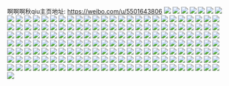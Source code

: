 啊啊啊秋qiu主页地址: https://weibo.com/u/5501643806 
![](https://wx4.sinaimg.cn/mw2000/0060kkSqly1h8yx8oty62j31sc2dskjm.jpg) 
![](https://wx4.sinaimg.cn/mw2000/0060kkSqly1h8cw4mrp21j30mx0ul41y.jpg) 
![](https://wx4.sinaimg.cn/mw2000/0060kkSqly1h8cw4n2femj30mw0z6whn.jpg) 
![](https://wx4.sinaimg.cn/mw2000/0060kkSqly1h77fholn0sj32c03407wj.jpg) 
![](https://wx4.sinaimg.cn/mw2000/0060kkSqly1h77fhs88dij32yo280ayh.jpg) 
![](https://wx4.sinaimg.cn/mw2000/0060kkSqly1h63olpgezaj313b0u0wme.jpg) 
![](https://wx4.sinaimg.cn/mw2000/0060kkSqly1h63olsjiwlj30u00zzjt0.jpg) 
![](https://wx4.sinaimg.cn/mw2000/0060kkSqly1h63olq0gifj30u0165jwg.jpg) 
![](https://wx4.sinaimg.cn/mw2000/0060kkSqly1h63oltbjmzj30u0140jz6.jpg) 
![](https://wx4.sinaimg.cn/mw2000/0060kkSqly1h4yctcxc75j30u0140n5x.jpg) 
![](https://wx4.sinaimg.cn/mw2000/0060kkSqly1h4yctbrr5uj31b80u0k3e.jpg) 
![](https://wx4.sinaimg.cn/mw2000/0060kkSqly1h4yctefa8wj30u0130amk.jpg) 
![](https://wx4.sinaimg.cn/mw2000/0060kkSqly1h4yctdgltlj30u0148do9.jpg) 
![](https://wx4.sinaimg.cn/mw2000/0060kkSqly1h4yctfo7quj30u014048g.jpg) 
![](https://wx4.sinaimg.cn/mw2000/0060kkSqly1h4yctarq9lj30u0140do6.jpg) 
![](https://wx4.sinaimg.cn/mw2000/0060kkSqly1h4yctf1997j30u0148alv.jpg) 
![](https://wx4.sinaimg.cn/mw2000/0060kkSqly1h16n2g1impj324w2v8e83.jpg) 
![](https://wx4.sinaimg.cn/mw2000/0060kkSqly1h16n2z53soj31gv21qe81.jpg) 
![](https://wx4.sinaimg.cn/mw2000/0060kkSqly1h16n2uysiij31o0280x6p.jpg) 
![](https://wx4.sinaimg.cn/mw2000/0060kkSqly1h16n2p9ko7j31o0280000.jpg) 
![](https://wx4.sinaimg.cn/mw2000/0060kkSqly1h0zaualecdj30u01404cd.jpg) 
![](https://wx4.sinaimg.cn/mw2000/0060kkSqly1h0zaubuzr8j30u0140tdw.jpg) 
![](https://wx4.sinaimg.cn/mw2000/0060kkSqly1h0zauczpflj30u0140gwa.jpg) 
![](https://wx4.sinaimg.cn/mw2000/0060kkSqly1h0zaucplkvj30w616wk5q.jpg) 
![](https://wx4.sinaimg.cn/mw2000/0060kkSqly1h0zaub17hwj30u0140tiq.jpg) 
![](https://wx4.sinaimg.cn/mw2000/0060kkSqly1h0zauba98ij31400u0ajl.jpg) 
![](https://wx4.sinaimg.cn/mw2000/0060kkSqly1h0zaublnyij30u01hctsv.jpg) 
![](https://wx4.sinaimg.cn/mw2000/0060kkSqly1h0zaucabalj30u00waakf.jpg) 
![](https://wx4.sinaimg.cn/mw2000/0060kkSqly1gvmry3zevnj62r43o5x6s02.jpg) 
![](https://wx4.sinaimg.cn/mw2000/0060kkSqly1gvmry4yuvfj634011ahdt02.jpg) 
![](https://wx4.sinaimg.cn/mw2000/0060kkSqly1gvmry7vpyxj62c03404qr02.jpg) 
![](https://wx4.sinaimg.cn/mw2000/0060kkSqly1gvmry98dgpj62c0340qv602.jpg) 
![](https://wx4.sinaimg.cn/mw2000/0060kkSqly1gvmrya2ashj62801o0qv502.jpg) 
![](https://wx4.sinaimg.cn/mw2000/0060kkSqly1gvmrybcybzj62801o0npd02.jpg) 
![](https://wx4.sinaimg.cn/mw2000/0060kkSqly1gvmrycseu3j62722nqqv602.jpg) 
![](https://wx4.sinaimg.cn/mw2000/0060kkSqly1gvmrydptewj61sc1sce8102.jpg) 
![](https://wx4.sinaimg.cn/mw2000/0060kkSqly1gvmryf9wnpj61sc2dsx6p02.jpg) 
![](https://wx4.sinaimg.cn/mw2000/0060kkSqly1gvmryg47emj61sc1scqv502.jpg) 
![](https://wx4.sinaimg.cn/mw2000/0060kkSqly1gvmryhil2bj61o0280qv602.jpg) 
![](https://wx4.sinaimg.cn/mw2000/0060kkSqly1gvmryj294rj61o0280u0y02.jpg) 
![](https://wx4.sinaimg.cn/mw2000/0060kkSqly1gvmryl08ioj62801o0qv502.jpg) 
![](https://wx4.sinaimg.cn/mw2000/0060kkSqly1gvmrym9e5rj61o0280kjm02.jpg) 
![](https://wx4.sinaimg.cn/mw2000/0060kkSqly1gr7pkily59j31o02804qq.jpg) 
![](https://wx4.sinaimg.cn/mw2000/0060kkSqly1gr7pkf0duaj30wz0wpn4z.jpg) 
![](https://wx4.sinaimg.cn/mw2000/0060kkSqly1gr7pkdkfn6j31w024eb2a.jpg) 
![](https://wx4.sinaimg.cn/mw2000/0060kkSqly1gr7pklx4x9j626n2sxu0y02.jpg) 
![](https://wx4.sinaimg.cn/mw2000/0060kkSqly1gqvv0dviqmj32c0340e82.jpg) 
![](https://wx4.sinaimg.cn/mw2000/0060kkSqly1gqrlo6yznhj32802yonph.jpg) 
![](https://wx4.sinaimg.cn/mw2000/0060kkSqly1gqrlohm3roj32802yohe5.jpg) 
![](https://wx4.sinaimg.cn/mw2000/0060kkSqly1gqfjw4cid1j329t2qc7wh.jpg) 
![](https://wx4.sinaimg.cn/mw2000/0060kkSqly1gqfjvw0tcrj32c0340b2a.jpg) 
![](https://wx4.sinaimg.cn/mw2000/0060kkSqly1gqfjwanf9lj32452pekjm.jpg) 
![](https://wx4.sinaimg.cn/mw2000/0060kkSqly1gqfjvzmw44j31jd2v6e81.jpg) 
![](https://wx4.sinaimg.cn/mw2000/0060kkSqly1gqfjwoxgohj322o2nrnpe.jpg) 
![](https://wx4.sinaimg.cn/mw2000/0060kkSqly1gln6zn7h4nj32c0340e82.jpg) 
![](https://wx4.sinaimg.cn/mw2000/0060kkSqly1glmc2wl46rj31o02801kz.jpg) 
![](https://wx4.sinaimg.cn/mw2000/0060kkSqly1gjtvoyylp3j31o0280hdt.jpg) 
![](https://wx4.sinaimg.cn/mw2000/0060kkSqly1ghqp52ucg2j30yi22oapd.jpg) 
![](https://wx4.sinaimg.cn/mw2000/0060kkSqly1ghqp53zg8ej31hz0ybqel.jpg) 
![](https://wx4.sinaimg.cn/mw2000/0060kkSqly1ggb81qojx9j31o0280kjm.jpg) 
![](https://wx4.sinaimg.cn/mw2000/0060kkSqly1geaicwxvhaj31o02807wi.jpg) 
![](https://wx4.sinaimg.cn/mw2000/0060kkSqly1geaicymnb1j32c02c07wh.jpg) 
![](https://wx4.sinaimg.cn/mw2000/0060kkSqly1ge67n0ds3uj32c03404qq.jpg) 
![](https://wx4.sinaimg.cn/mw2000/0060kkSqly1gdzd24400oj32c02c01l2.jpg) 
![](https://wx4.sinaimg.cn/mw2000/0060kkSqly1gdzd4c4yuoj32yo1o0000.jpg) 
![](https://wx4.sinaimg.cn/mw2000/0060kkSqly1gdzd26clgqj32c02c0qv9.jpg) 
![](https://wx4.sinaimg.cn/mw2000/0060kkSqly1gdzd298409j32c02c07wk.jpg) 
![](https://wx4.sinaimg.cn/mw2000/0060kkSqly1gdzd21o5euj31o02yox6r.jpg) 
![](https://wx4.sinaimg.cn/mw2000/0060kkSqly1gdzd2gjcvuj32c02c0e85.jpg) 
![](https://wx4.sinaimg.cn/mw2000/0060kkSqly1gdzd2d5kajj32c02c0u11.jpg) 
![](https://wx4.sinaimg.cn/mw2000/0060kkSqly1gdzd32746mj32vg1bs4qp.jpg) 
![](https://wx4.sinaimg.cn/mw2000/0060kkSqly1gdzd2p4wgoj32c02c04qt.jpg) 
![](https://wx4.sinaimg.cn/mw2000/0060kkSqly1gdsgg6d2unj32b91kqnpd.jpg) 
![](https://wx4.sinaimg.cn/mw2000/0060kkSqly1gdsgfmw4kvj32nx1uhe5e.jpg) 
![](https://wx4.sinaimg.cn/mw2000/0060kkSqly1gdsgfaeoxyj33402c0qv5.jpg) 
![](https://wx4.sinaimg.cn/mw2000/0060kkSqly1gdsgfpvnlqj32af21s4qq.jpg) 
![](https://wx4.sinaimg.cn/mw2000/0060kkSqly1gdsgfu21zxj32ux22zb2a.jpg) 
![](https://wx4.sinaimg.cn/mw2000/0060kkSqly1gdsgf26hmzj33402c0qv6.jpg) 
![](https://wx4.sinaimg.cn/mw2000/0060kkSqly1gdsgg94yogj32mo2bzu0x.jpg) 
![](https://wx4.sinaimg.cn/mw2000/0060kkSqly1gdsgg2nqvjj33402c0e82.jpg) 
![](https://wx4.sinaimg.cn/mw2000/0060kkSqly1gdsgfknj3dj33402c0x6r.jpg) 
![](https://wx4.sinaimg.cn/mw2000/0060kkSqly1gdsggdp52ej33402c0u0x.jpg) 
![](https://wx4.sinaimg.cn/mw2000/0060kkSqly1gdsggk96jjj33402c04qq.jpg) 
![](https://wx4.sinaimg.cn/mw2000/0060kkSqly1gdsggpvkmyj32c0340u0x.jpg) 
![](https://wx4.sinaimg.cn/mw2000/0060kkSqly1gdep2i0lurj32m817ie81.jpg) 
![](https://wx4.sinaimg.cn/mw2000/0060kkSqly1gcz931ers0j3190280e81.jpg) 
![](https://wx4.sinaimg.cn/mw2000/0060kkSqly1gcz932y3mpj30u01hce81.jpg) 
![](https://wx4.sinaimg.cn/mw2000/0060kkSqly1gcrcto01qwj31f02iohdt.jpg) 
![](https://wx4.sinaimg.cn/mw2000/0060kkSqly1gcrcu5o91lj31ek2iob29.jpg) 
![](https://wx4.sinaimg.cn/mw2000/0060kkSqly1gbw9v875xqj312u1gf1e2.jpg) 
![](https://wx4.sinaimg.cn/mw2000/0060kkSqly1gbaaum1n6oj30tz158dno.jpg) 
![](https://wx4.sinaimg.cn/mw2000/0060kkSqly1g9tpm5048pj31sc2dskjn.jpg) 
![](https://wx4.sinaimg.cn/mw2000/0060kkSqly1g9tpm6j102j31o0280ao8.jpg) 
![](https://wx4.sinaimg.cn/mw2000/0060kkSqly1g9tpmb8e6vj32802807wj.jpg) 
![](https://wx4.sinaimg.cn/mw2000/0060kkSqly1g9ng4conhej3190280b29.jpg) 
![](https://wx4.sinaimg.cn/mw2000/0060kkSqly1g9i9z147gvj31qs30knpe.jpg) 
![](https://wx4.sinaimg.cn/mw2000/0060kkSqly1g9bk9xnwtuj32c02c01ky.jpg) 
![](https://wx4.sinaimg.cn/mw2000/0060kkSqly1g94idgmukuj31h02m8b2a.jpg) 
![](https://wx4.sinaimg.cn/mw2000/0060kkSqly1g93qqbihtdj31o02801ky.jpg) 
![](https://wx4.sinaimg.cn/mw2000/0060kkSqly1g93qqe3bsnj31o0280kjm.jpg) 
![](https://wx4.sinaimg.cn/mw2000/0060kkSqly1g93qq90qz0j31o0280e82.jpg) 
![](https://wx4.sinaimg.cn/mw2000/0060kkSqly1g93qqu3igsj32c02c0kjn.jpg) 
![](https://wx4.sinaimg.cn/mw2000/0060kkSqly1g93qqx3zhnj32c02c01ky.jpg) 
![](https://wx4.sinaimg.cn/mw2000/0060kkSqly1g93qqprtndj32c02c0u0x.jpg) 
![](https://wx4.sinaimg.cn/mw2000/0060kkSqly1g93qq5ipbnj31o0280hdu.jpg) 
![](https://wx4.sinaimg.cn/mw2000/0060kkSqly1g93qqiwap2j31o0280b2a.jpg) 
![](https://wx4.sinaimg.cn/mw2000/0060kkSqly1g93qqms9m2j31o0280e82.jpg) 
![](https://wx4.sinaimg.cn/mw2000/0060kkSqly1g8wiaijk4qj30u00u0afd.jpg) 
![](https://wx4.sinaimg.cn/mw2000/0060kkSqly1g8wialvnrxj30u01hchdt.jpg) 
![](https://wx4.sinaimg.cn/mw2000/0060kkSqly1g8ujn4863pj30u01j3dnu.jpg) 
![](https://wx4.sinaimg.cn/mw2000/0060kkSqly1g8s5om2lwoj31h01vlb29.jpg) 
![](https://wx4.sinaimg.cn/mw2000/0060kkSqly1g8s5ohnkmwj31h01sp4qp.jpg) 
![](https://wx4.sinaimg.cn/mw2000/0060kkSqly1g8lqvlmt82j33401r04qs.jpg) 
![](https://wx4.sinaimg.cn/mw2000/0060kkSqly1g8f78lbj1cj33402c07wh.jpg) 
![](https://wx4.sinaimg.cn/mw2000/0060kkSqly1g7mf4u1dh2j32c0340hdt.jpg) 
![](https://wx4.sinaimg.cn/mw2000/0060kkSqly1g73fq3brr7j32c03404qr.jpg) 
![](https://wx4.sinaimg.cn/mw2000/0060kkSqly1g73fq99ndtj32c03401kz.jpg) 
![](https://wx4.sinaimg.cn/mw2000/0060kkSqly1g6s9vhmup7j30u01hc7d3.jpg) 
![](https://wx4.sinaimg.cn/mw2000/0060kkSqly1g6lhgx0dtbj31400u0kjl.jpg) 
![](https://wx4.sinaimg.cn/mw2000/0060kkSqly1g658r777rbj32c0340hdt.jpg) 
![](https://wx4.sinaimg.cn/mw2000/0060kkSqly1g5utxjnbsrj33402c01kz.jpg) 
![](https://wx4.sinaimg.cn/mw2000/0060kkSqly1g5utyf58hvj31h02m8b2a.jpg) 
![](https://wx4.sinaimg.cn/mw2000/0060kkSqly1g5utycyictj31h02m84qq.jpg) 
![](https://wx4.sinaimg.cn/mw2000/0060kkSqly1g5utxgf27rj32m91h1e82.jpg) 
![](https://wx4.sinaimg.cn/mw2000/0060kkSqly1g5utxmkenzj33402c0b0a.jpg) 
![](https://wx4.sinaimg.cn/mw2000/0060kkSqly1g5utxew332j32c0340e83.jpg) 
![](https://wx4.sinaimg.cn/mw2000/0060kkSqly1g5utxkvahrj33402c0qu0.jpg) 
![](https://wx4.sinaimg.cn/mw2000/0060kkSqly1g5utxhs6csj32c0340hdu.jpg) 
![](https://wx4.sinaimg.cn/mw2000/0060kkSqly1g5utydhdkdj30u01hcqg0.jpg) 
![](https://wx4.sinaimg.cn/mw2000/0060kkSqly1g5iq7iuglkj31r0340qv6.jpg) 
![](https://wx4.sinaimg.cn/mw2000/0060kkSqly1g53c0ay3cxj30u01hchdt.jpg) 
![](https://wx4.sinaimg.cn/mw2000/0060kkSqly1g4wa3n9i8zj30u01hcnc3.jpg) 
![](https://wx4.sinaimg.cn/mw2000/0060kkSqly1g4wa3lbmqlj31hc0u0456.jpg) 
![](https://wx4.sinaimg.cn/mw2000/0060kkSqly1g4wa3p303uj30u01hcaqf.jpg) 
![](https://wx4.sinaimg.cn/mw2000/0060kkSqly1g4wa3qcdv4j30u01hcn9k.jpg) 
![](https://wx4.sinaimg.cn/mw2000/0060kkSqly1g4dstgve1zj31h02m87wi.jpg) 
![](https://wx4.sinaimg.cn/mw2000/0060kkSqly1g4dstdwomzj31h02m8hdu.jpg) 
![](https://wx4.sinaimg.cn/mw2000/0060kkSqly1g497ihij30j32c0340qv5.jpg) 
![](https://wx4.sinaimg.cn/mw2000/0060kkSqly1g46p4s1zbzj31h02m8e82.jpg) 
![](https://wx4.sinaimg.cn/mw2000/0060kkSqly1g3x69ynszxj30u00u0do7.jpg) 
![](https://wx4.sinaimg.cn/mw2000/0060kkSqly1g3x6a1w2arj30u00u0ah1.jpg) 
![](https://wx4.sinaimg.cn/mw2000/0060kkSqly1g3x69zcs87j30u00ul46m.jpg) 
![](https://wx4.sinaimg.cn/mw2000/0060kkSqly1g3x69xwf00j31400u0ter.jpg) 
![](https://wx4.sinaimg.cn/mw2000/0060kkSqly1g3x6azqt6nj31400u0qbq.jpg) 
![](https://wx4.sinaimg.cn/mw2000/0060kkSqly1g3x6b0i3gfj31400u0aj3.jpg) 
![](https://wx4.sinaimg.cn/mw2000/0060kkSqly1g3wghtyczrj30u01hcarg.jpg) 
![](https://wx4.sinaimg.cn/mw2000/0060kkSqly1g3wghfszqoj30u01hcqh4.jpg) 
![](https://wx4.sinaimg.cn/mw2000/0060kkSqly1g3ia3mtjr0j30u0140agj.jpg) 
![](https://wx4.sinaimg.cn/mw2000/0060kkSqly1g3ia3ouij4j30u0140jyn.jpg) 
![](https://wx4.sinaimg.cn/mw2000/0060kkSqly1g3ia3nlyr3j30u0140jwm.jpg) 
![](https://wx4.sinaimg.cn/mw2000/0060kkSqly1g3gsrnelhpj30u017agsl.jpg) 
![](https://wx4.sinaimg.cn/mw2000/0060kkSqly1g3dgcmsnpoj30u0140jyr.jpg) 
![](https://wx4.sinaimg.cn/mw2000/0060kkSqly1g3bnk2822dj32801o07wi.jpg) 
![](https://wx4.sinaimg.cn/mw2000/0060kkSqly1g3bnk48ptij31sc1sc4qq.jpg) 
![](https://wx4.sinaimg.cn/mw2000/0060kkSqly1g3ae1812hmj33402c0e84.jpg) 
![](https://wx4.sinaimg.cn/mw2000/0060kkSqly1g3ae164b0yj31sc1sce82.jpg) 
![](https://wx4.sinaimg.cn/mw2000/0060kkSqly1g3ae1az3dgj32c0340e85.jpg) 
![](https://wx4.sinaimg.cn/mw2000/0060kkSqly1g3ae0zqn9rj31sc1schdu.jpg) 
![](https://wx4.sinaimg.cn/mw2000/0060kkSqly1g3ae0y2fptj32c0340u0y.jpg) 
![](https://wx4.sinaimg.cn/mw2000/0060kkSqly1g3ae14buvbj32c03407wm.jpg) 
![](https://wx4.sinaimg.cn/mw2000/0060kkSqly1g2na6tfgq1j32c02c0e82.jpg) 
![](https://wx4.sinaimg.cn/mw2000/0060kkSqly1g2na70c0tpj31sc1sc1ky.jpg) 
![](https://wx4.sinaimg.cn/mw2000/0060kkSqly1g2na6y6quwj32c02c07wj.jpg) 
![](https://wx4.sinaimg.cn/mw2000/0060kkSqly1g2na71tk1yj31o01o04qp.jpg) 
![](https://wx4.sinaimg.cn/mw2000/0060kkSqly1g2na78mfd3j32c02c04qr.jpg) 
![](https://wx4.sinaimg.cn/mw2000/0060kkSqly1g2na74oz3vj31sc1scb2a.jpg) 
![](https://wx4.sinaimg.cn/mw2000/0060kkSqly1g2m5dovfygj31o02807wh.jpg) 
![](https://wx4.sinaimg.cn/mw2000/0060kkSqly1g2hjqbda1tj30k00k00sz.jpg) 
![](https://wx4.sinaimg.cn/mw2000/0060kkSqly1g23e1b8ccgj30u016a4ba.jpg) 
![](https://wx4.sinaimg.cn/mw2000/0060kkSqly1g1e5ktqgzxj30u012b7fq.jpg) 
![](https://wx4.sinaimg.cn/mw2000/0060kkSqly1g1at64w5d6j30u0140qjd.jpg) 
![](https://wx4.sinaimg.cn/mw2000/0060kkSqly1g1at67yydpj30u0140k3y.jpg) 
![](https://wx4.sinaimg.cn/mw2000/0060kkSqly1fzq6z7ptg8j33402c07wx.jpg) 
![](https://wx4.sinaimg.cn/mw2000/0060kkSqly1fzq6ym7d8rj31sc2ds7wi.jpg) 
![](https://wx4.sinaimg.cn/mw2000/0060kkSqly1fykk57800rj30zk0qojw4.jpg) 
![](https://wx4.sinaimg.cn/mw2000/0060kkSqly1fykk5851ioj30zm0qo0yi.jpg) 
![](https://wx4.sinaimg.cn/mw2000/0060kkSqly1fykk5a56n7j30zk0qoaet.jpg) 
![](https://wx4.sinaimg.cn/mw2000/0060kkSqly1fykk598busj30zm0qotdv.jpg) 
![](https://wx4.sinaimg.cn/mw2000/0060kkSqly1fykk566kemj30zk0qo7c6.jpg) 
![](https://wx4.sinaimg.cn/mw2000/0060kkSqly1fybcj8xqo6j30qo0zm78s.jpg) 
![](https://wx4.sinaimg.cn/mw2000/0060kkSqly1fybcj9gmksj30qo0zk41a.jpg) 
![](https://wx4.sinaimg.cn/mw2000/0060kkSqly1fybcja5lpmj30zk0qo42z.jpg) 
![](https://wx4.sinaimg.cn/mw2000/0060kkSqly1fwszv3n5h7j31hc0u0tal.jpg) 
